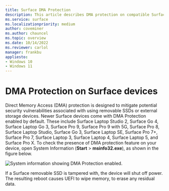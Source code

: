```yaml
---
title: Surface DMA Protection
description: This article describes DMA protection on compatible Surface devices
ms.service: surface
ms.localizationpriority: medium
author: coveminer
ms.author: chauncel
ms.topic: overview
ms.date: 10/14/2022                        
ms.reviewer: carlol
manager: frankbu
appliesto:
- Windows 10
- Windows 11
---
```

# DMA Protection on Surface devices

Direct Memory Access (DMA) protection is designed to mitigate potential security vulnerabilities associated with using removable SSDs or external storage devices. Newer Surface devices come with DMA Protection enabled by default. These include Surface Laptop Studio 2, Surface Go 4, Surface Laptop Go 3, Surface Pro 9, Surface Pro 9 with 5G, Surface Pro 8, Surface Laptop Studio, Surface Go 3, Surface Laptop SE, Surface Pro 7+, Surface Pro 7, Surface Laptop 3, Surface Laptop 4, Surface Laptop 5, and Surface Pro X. To check the presence of DMA protection feature on your device, open System Information (**Start** > **msinfo32.exe**), as shown in the figure below.

![System information showing DMA Protection enabled.](images/systeminfodma.png)

If a Surface removable SSD is tampered with, the device will shut off power. The resulting reboot causes UEFI to wipe memory, to erase any residual data.
